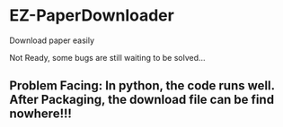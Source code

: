 # EZ-PaperDownloader
Download paper easily

Not Ready, some bugs are still waiting to be solved...

Problem Facing: 
        In python, the code runs well. 
        After Packaging, the download file can be find nowhere!!!
-
